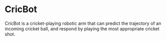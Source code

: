 # CricBot

CricBot is a cricket-playing robotic arm that can predict the trajectory of an incoming cricket ball, and respond by playing the most appropriate cricket shot.

